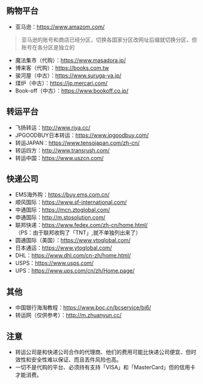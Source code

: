 ## 购物平台
+ 亚马逊：<https://www.amazom.com/></br>
> 亚马逊的账号和商店已经分区，切换各国家分区改网址后缀就切换分区、但账号在各分区是独立的
+ 魔法集市（代购）：<https://www.masadora.jp/>
+ 博来客（代购）：<https://books.com.tw>
+ 骏河屋（中古）：<https://www.suruga-ya.jp/>
+ 煤炉（中古）：<https://jp.mercari.com/>
+ Book-off（中古）：<https://www.bookoff.co.jp/>
## 转运平台
+ 飞扬转运：<http://www.riya.cc/>
+ JPGOODBUY日本转运：<https://www.jpgoodbuy.com/>
+ 转运JAPAN：<https://www.tensojapan.com/zh-cn/>
+ 转运四方：<http://www.transrush.com/>
+ 转运中国：<https://www.uszcn.com/>
## 快递公司
+ EMS海外购：<https://buy.ems.com.cn/>
+ 顺风国际：<https://www.sf-international.com/>
+ 中通国际：<https://mcn.ztoglobal.com/>
+ 申通国际：<http://m.stosolution.com/>
+ 联邦快递：<https://www.fedex.com/zh-cn/home.html/></br>
（PS：由于联邦收购了「TNT」,就不单独列出来了）
+ 圆通国际（美国）：<https://www.ytoglobal.com/>
+ 日本通运：<https://www.ytoglobal.com/>
+ DHL：<https://www.dhl.com/cn-zh/home.html/>
+ USPS：<https://www.usps.com/>
+ UPS：<https://www.ups.com/cn/zh/Home.page/>
## 其他
+ 中国银行海淘教程：<https://www.boc.cn/bcservice/bi6/>
+ 转运网（仅供参考）：<http://m.zhuanyun.cc/>
## 注意
+ 转运公司是和快递公司合作的代理商、他们的费用可能比快递公司便宜、但时效性和安全性难以保证、而且丟件风险也高。
+ 一切不是代购的平台、必须持有支持「VISA」和「MasterCard」但的信用卡才能消费。
